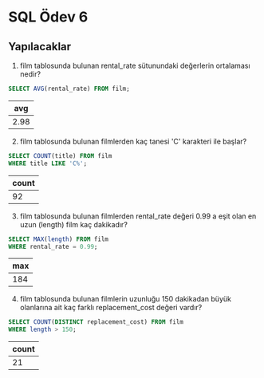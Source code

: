 # SQL Ödev 6

## Yapılacaklar

1. film tablosunda bulunan rental_rate sütunundaki değerlerin ortalaması nedir?

```sql
SELECT AVG(rental_rate) FROM film;
```

| avg  |
| ---- |
| 2.98 |

2. film tablosunda bulunan filmlerden kaç tanesi 'C' karakteri ile başlar?

```sql
SELECT COUNT(title) FROM film
WHERE title LIKE 'C%';
```

| count |
| ----- |
| 92    |

3. film tablosunda bulunan filmlerden rental_rate değeri 0.99 a eşit olan en uzun (length) film kaç dakikadır?

```sql
SELECT MAX(length) FROM film
WHERE rental_rate = 0.99;
```

| max |
| --- |
| 184 |

4. film tablosunda bulunan filmlerin uzunluğu 150 dakikadan büyük olanlarına ait kaç farklı replacement_cost değeri vardır?

```sql
SELECT COUNT(DISTINCT replacement_cost) FROM film
WHERE length > 150;
```

| count |
| ----- |
| 21    |
